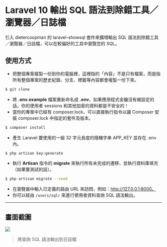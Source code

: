 # Laravel 10 輸出 SQL 語法到除錯工具／瀏覽器／日誌檔

引入 dietercoopman 的 laravel-showsql 套件來擴增輸出 SQL 語法到除錯工具／瀏覽器／日誌檔，可以在較偏好的工具中瀏覽您的 SQL。

## 使用方式
- 把整個專案複製一份到你的電腦裡，這裡指的「內容」不是只有檔案，而是指所有整個專案的歷史紀錄、分支、標籤等內容都會複製一份下來。
```sh
$ git clone
```
- 將 __.env.example__ 檔案重新命名成 __.env__，如果應用程式金鑰沒有被設定的話，你的使用者 sessions 和其他加密的資料都是不安全的！
- 當你的專案中已經有 composer.lock，可以直接執行指令以讓 Composer 安裝 composer.lock 中指定的套件及版本。
```sh
$ composer install
```
- 產生 Laravel 要使用的一組 32 字元長度的隨機字串 APP_KEY 並存在 .env 內。
```sh
$ php artisan key:generate
```
- 執行 __Artisan__ 指令的 __migrate__ 來執行所有未完成的遷移，並執行資料庫填充（如果要測試的話）。
```sh
$ php artisan migrate --seed
```
- 在瀏覽器中輸入已定義的路由 URL 來訪問，例如：http://127.0.0.1:8000。
- 你可以經由 `/users/sql/` 來進行使用者資料查詢 SQL 語法輸出。

----

## 畫面截圖
![](https://i.imgur.com/AHWwPtR.png)
> 將查詢 SQL 語法輸出到日誌檔
